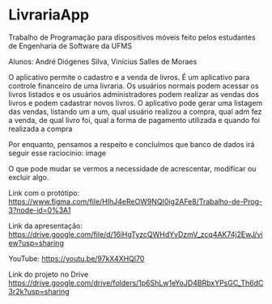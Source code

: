# LivrariaApp

Trabalho de Programação para dispositivos móveis feito pelos estudantes de Engenharia de Software da UFMS

Alunos: André Diógenes Silva, Vinícius Salles de Moraes

O aplicativo permite o cadastro e a venda de livros. É um aplicativo para controle financeiro de uma livraria. Os usuários normais podem acessar os livros listados e os usuários administradores podem realizar as vendas dos livros e podem cadastrar novos livros. O aplicativo pode gerar uma listagem das vendas, listando um a um, qual usuário realizou a compra, qual adm fez a venda, de qual livro foi, qual a forma de pagamento utilizada e quando foi realizada a compra

Por enquanto, pensamos a respeito e concluímos que banco de dados irá seguir esse raciocínio: image

O que pode mudar se vermos a necessidade de acrescentar, modificar ou excluir algo.

Link com o protótipo: https://www.figma.com/file/HIhJ4eReOW9NQI0ig2AFe8/Trabalho-de-Prog-3?node-id=0%3A1

Link da apresentação: 
https://drive.google.com/file/d/16iHgTyzcQWHdYvDzmV_zcq4AK74j2EwJ/view?usp=sharing

YouTube:
https://youtu.be/97kX4XHQl70

Link do projeto no Drive
https://drive.google.com/drive/folders/1p6ShLw1eYoJD4BRbxYPsGC_Th6dC3r2k?usp=sharing
